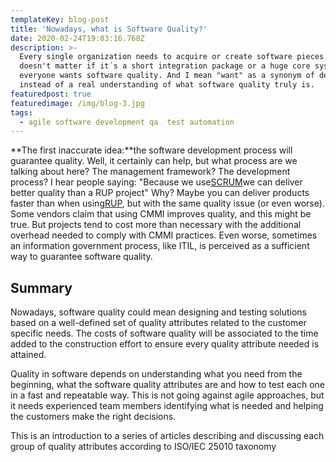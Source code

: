 ```yaml
---
templateKey: blog-post
title: 'Nowadays, what is Software Quality?'
date: 2020-02-24T19:03:16.768Z
description: >-
  Every single organization needs to acquire or create software pieces. It
  doesn't matter if it´s a short integration package or a huge core system,
  everyone wants software quality. And I mean "want" as a synonym of desire,
  instead of a real understanding of what software quality truly is.
featuredpost: true
featuredimage: /img/blog-3.jpg
tags:
  - agile software development qa  test automation
---
```


**The first inaccurate idea:**the software development process will guarantee quality. Well, it certainly can help, but what process are we talking about here? The management framework? The development process? I hear people saying: "Because we use[SCRUM](http://www.pslcorp.com/thought-leadership/blog/is-there-a-better-way-to-do-software.html)we can deliver better quality than a RUP project" Why? Maybe you can deliver products faster than when using[RUP](http://www.pslcorp.com/thought-leadership/blog/what-was-the-end-result-of-traditional-software-development-methodologies.html), but with the same quality issue (or even worse). Some vendors claim that using CMMI improves quality, and this might be true. But projects tend to cost more than necessary with the additional overhead needed to comply with CMMI practices. Even worse, sometimes an information government process, like ITIL, is perceived as a sufficient way to guarantee software quality.

## Summary

Nowadays, software quality could mean designing and testing solutions based on a well-defined set of quality attributes related to the customer specific needs. The costs of software quality will be associated to the time added to the construction effort to ensure every quality attribute needed is attained.

Quality in software depends on understanding what you need from the beginning, what the software quality attributes are and how to test each one in a fast and repeatable way. This is not going against agile approaches, but it needs experienced team members identifying what is needed and helping the customers make the right decisions.

This is an introduction to a series of articles describing and discussing each group of quality attributes according to ISO/IEC 25010 taxonomy
